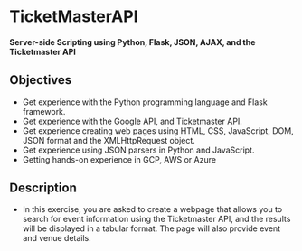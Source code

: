 # TicketMasterAPI

#### Server-side Scripting using Python, Flask, JSON, AJAX, and the Ticketmaster API

## Objectives 
- Get experience with the Python programming language and Flask framework.
- Get experience with the Google API, and Ticketmaster API.
- Get experience creating web pages using HTML, CSS, JavaScript, DOM, JSON format and the XMLHttpRequest object.
- Get experience using JSON parsers in Python and JavaScript.
- Getting hands-on experience in GCP, AWS or Azure

## Description 
- In this exercise, you are asked to create a webpage that allows you to search for event information using the Ticketmaster API, and the results will be displayed in a tabular format. The page will also provide event and venue details.
